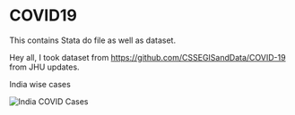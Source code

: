 # COVID19
This contains Stata do file as well as dataset.

Hey all, 
I took dataset from https://github.com/CSSEGISandData/COVID-19 from JHU updates. 

India wise cases 

![India COVID Cases](https://github.com/iamnarendrasingh/COVID19/tree/master/graphs/India_01April2020.png)
